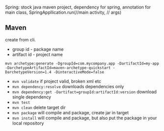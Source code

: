 Spring: stock java maven project, dependency for spring, annotation for main class, SpringAppllication.run(//main activity, // args)

## Maven
create from cli. 
- group id - package name
- artifact id - project name

`mvn archetype:generate -DgroupId=com.mycompany.app -DartifactId=my-app -DarchetypeArtifactId=maven-archetype-quickstart -DarchetypeVersion=1.4 -DinteractiveMode=false`
- `mvn validate` if project valid, broken xml etc
- `mvn dependency:resolve` downloads dependencies only
- `mvn dependency:get -Dartifact=groupId:artifactId:version` download single dependency
- `mvn test`
- `mvn clean` delete target dir
- `mvn package` will compile and package, create jar in target
- `mvn install` will compile and package, but also put the package in your local repository